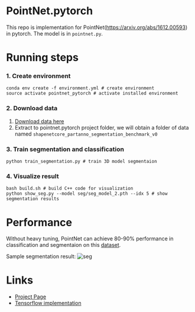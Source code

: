 # PointNet.pytorch
This repo is implementation for PointNet(https://arxiv.org/abs/1612.00593) in pytorch. The model is in `pointnet.py`.


# Running steps

### 1. Create environment
```
conda env create -f environment.yml # create environment
source activate pointnet_pytorch # activate installed environment
```

### 2. Download data
1. [Download data here](https://drive.google.com/open?id=1nlDdKajIjFLqHlMe3_OMrlgUxPT7BFpz)
1. Extract to pointnet.pytorch project folder, we will obtain a folder of data named `shapenetcore_partanno_segmentation_benchmark_v0`

### 3. Train segmentation and classification
```
python train_segmentation.py # train 3D model segmentaion
```

### 4. Visualize result
```
bash build.sh # build C++ code for visualization
python show_seg.py --model seg/seg_model_2.pth --idx 5 # show segmentation results
```

# Performance
Without heavy tuning, PointNet can achieve 80-90% performance in classification and segmentaion on this [dataset](http://web.stanford.edu/~ericyi/project_page/part_annotation/index.html). 

Sample segmentation result:
![seg](https://raw.githubusercontent.com/fxia22/pointnet.pytorch/master/misc/show3d.png?token=AE638Oy51TL2HDCaeCF273X_-Bsy6-E2ks5Y_BUzwA%3D%3D)


# Links

- [Project Page](http://stanford.edu/~rqi/pointnet/)
- [Tensorflow implementation](https://github.com/charlesq34/pointnet)
